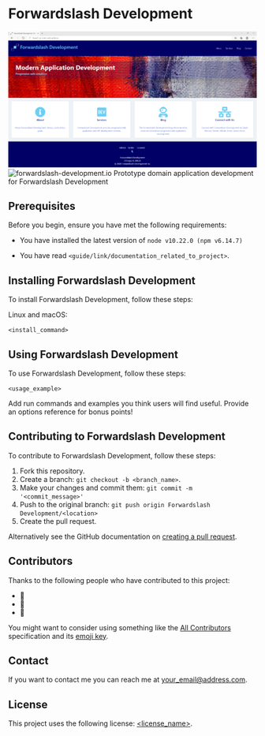 # Forwardslash Development
![Forwardslash Devewlopment](./forwardslash-development-io.png)
![forwardslash-development.io](https://forwardslash-development.io)
Prototype domain application development for Forwardslash Development

## Prerequisites

Before you begin, ensure you have met the following requirements:

<!--- These are just example requirements. Add, duplicate or remove as required --->

- You have installed the latest version of `node v10.22.0 (npm v6.14.7)`

- You have read `<guide/link/documentation_related_to_project>`.

## Installing Forwardslash Development

To install Forwardslash Development, follow these steps:

Linux and macOS:

```
<install_command>
```

## Using Forwardslash Development

To use Forwardslash Development, follow these steps:

```
<usage_example>
```

Add run commands and examples you think users will find useful. Provide an options reference for bonus points!

## Contributing to Forwardslash Development

<!--- If your README is long or you have some specific process or steps you want contributors to follow, consider creating a separate CONTRIBUTING.md file--->

To contribute to Forwardslash Development, follow these steps:

1. Fork this repository.
2. Create a branch: `git checkout -b <branch_name>`.
3. Make your changes and commit them: `git commit -m '<commit_message>'`
4. Push to the original branch: `git push origin Forwardslash Development/<location>`
5. Create the pull request.

Alternatively see the GitHub documentation on [creating a pull request](https://help.github.com/en/github/collaborating-with-issues-and-pull-requests/creating-a-pull-request).

## Contributors

Thanks to the following people who have contributed to this project:

- 📖
- 🐛
- 🐛

You might want to consider using something like the [All Contributors](https://github.com/all-contributors/all-contributors) specification and its [emoji key](https://allcontributors.org/docs/en/emoji-key).

## Contact

If you want to contact me you can reach me at <your_email@address.com>.

## License

<!--- If you're not sure which open license to use see https://choosealicense.com/--->

This project uses the following license: [<license_name>](link).
